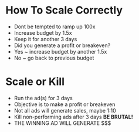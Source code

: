 # How To Scale Correctly
* Dont be tempted to ramp up 100x
* Increase budget by 1.5x
* Keep it for another 3 days
* Did you generate a profit or breakeven?
* Yes ~ increase budget by another 1.5x
* No ~ go back to previous budget

# Scale or Kill
* Run the ad(s) for 3 days
* Objective is to make a profit or breakeven
* Not all ads will generate sales, maybe 1:10
* Kill non-performing ads after 3 days **BE BRUTAL!**
* THE WINNING AD WILL GENERATE $$$

